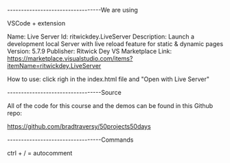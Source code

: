 

----------------------------------We are using

VSCode + extension

Name: Live Server
Id: ritwickdey.LiveServer
Description: Launch a development local Server with live reload feature for static & dynamic pages
Version: 5.7.9
Publisher: Ritwick Dey
VS Marketplace Link: https://marketplace.visualstudio.com/items?itemName=ritwickdey.LiveServer

How to use: click righ in the index.html file and "Open with Live Server"


----------------------------------Source

All of the code for this course and the demos can be found in this Github repo:

https://github.com/bradtraversy/50projects50days




----------------------------------Commands

ctrl + / = autocomment

